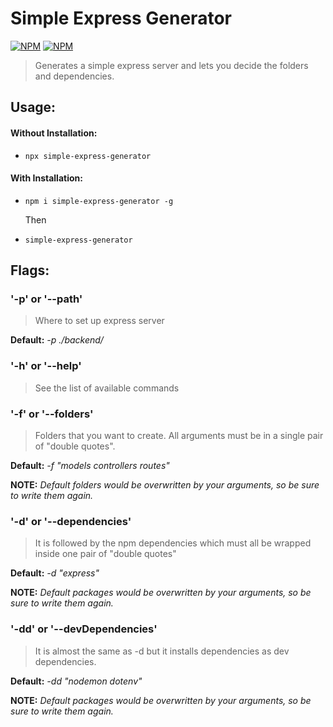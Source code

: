 # Simple Express Generator

[![NPM](https://img.shields.io/npm/v/simple-express-generator.svg?style=for-the-badge)](https://www.npmjs.com/package/simple-express-generator)
[![NPM](https://img.shields.io/npm/dt/simple-express-generator?style=for-the-badge)]()

> Generates a simple express server and lets you decide the folders and dependencies.

## Usage:

#### Without Installation:

- `npx simple-express-generator`

#### With Installation:

- `npm i simple-express-generator -g`
  
   Then

- `simple-express-generator`

## Flags:

### '-p' or '--path'

> Where to set up express server

**Default:** *-p ./backend/*

### '-h' or '--help'

> See the list of available commands

### '-f' or '--folders'

> Folders that you want to create. All arguments must be in a single pair of "double quotes".

**Default:** *-f "models controllers routes"*

**NOTE:** *Default folders would be overwritten by your arguments, so be sure to write them again.*

### '-d' or '--dependencies'

   > It is followed by the npm dependencies which must all be wrapped inside one pair of "double quotes"

**Default:** *-d "express"*

**NOTE:** *Default packages would be overwritten by your arguments, so be sure to write them again.*

### '-dd' or '--devDependencies'

   > It is almost the same as -d but it installs dependencies as dev dependencies.

**Default:** *-dd "nodemon dotenv"*

**NOTE:** *Default packages would be overwritten by your arguments, so be sure to write them again.*
